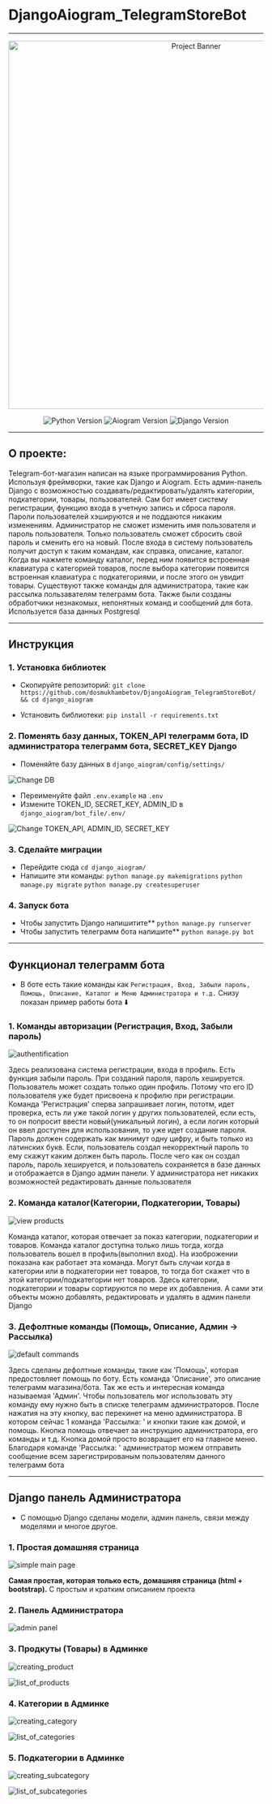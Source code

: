 # DjangoAiogram_TelegramStoreBot
___________
<p align="center">
  <img src="https://i.ibb.co/5MZTwRh/banner.png" alt="Project Banner" width="726">
</p>

<p align="center">
  <img src="https://img.shields.io/badge/python-3x-yellow", alt="Python Version">
  <img src="https://img.shields.io/badge/aiogram-2.25.1-blue", alt="Aiogram Version">
  <img src="https://img.shields.io/badge/Django-4.2-success", alt="Django Version">
</p>

___________
## О проекте:

Telegram-бот-магазин написан на языке программирования Python. Используя фреймворки, такие как Django и Aiogram. Есть админ-панель Django с возможностью создавать/редактировать/удалять категории, подкатегории, товары, пользователей. Сам бот имеет систему регистрации, функцию входа в учетную запись и сброса пароля. Пароли пользователей хэшируются и не поддаются никаким изменениям. Администратор не сможет изменить имя пользователя и пароль пользователя. Только пользователь сможет сбросить свой пароль и сменить его на новый. После входа в систему пользователь получит доступ к таким командам, как справка, описание, каталог. Когда вы нажмете команду каталог, перед ним появится встроенная клавиатура с категорией товаров, после выбора категории появится встроенная клавиатура с подкатегориями, и после этого он увидит товары. Существуют также команды для администратора, такие как рассылка пользавателям телеграмм бота. Также были созданы обработчики незнакомых, непонятных команд и сообщений для бота. Используется база данных Postgresql
___________
## Инструкция
### 1. Установка библиотек
- Скопируйте репозиторий:
`git clone https://github.com/dosmukhambetov/DjangoAiogram_TelegramStoreBot/ && cd django_aiogram`

- Установить библиотеки:
`pip install -r requirements.txt`

### 2. Поменять базу данных, TOKEN_API телеграмм бота, ID администратора телеграмм бота, SECRET_KEY Django
- Поменяйте базу данных в `django_aiogram/config/settings/`
<p align="left"><img src="https://i.ibb.co/60CZ8yP/db.png", alt="Change DB"></p>

- Переименуйте файл `.env.example` на `.env`
- Измените TOKEN_ID, SECRET_KEY, ADMIN_ID в `django_aiogram/bot_file/.env/`

<p align="left"><img src="https://i.ibb.co/6YrGx1M/2023-04-13-011719.png", alt="Change TOKEN_API, ADMIN_ID, SECRET_KEY"></p>

### 3. Сделайте миграции
- Перейдите сюда `cd django_aiogram/`
- Напишите эти команды:
`python manage.py makemigrations`
`python manage.py migrate`
`python manage.py createsuperuser`

### 4. Запуск бота
- Чтобы запустить Django напишитите** `python manage.py runserver`
- Чтобы запустить телеграмм бота напишите** `python manage.py bot`
___________
## Функционал телеграмм бота
- В боте есть такие команды как
`Регистрация, Вход, Забыли пароль, Помощь, Описание, Каталог и Меню Администратора и т.д.`
Снизу показан пример работы бота ⬇️
### 1. Команды авторизации (Регистрация, Вход, Забыли пароль)
<p><img src="https://i.ibb.co/wYq9bWp/Group-1-1.png", alt="authentification"></p>

Здесь реализована система регистрации, входа в профиль. Есть функция забыли пароль. При созданий пароля, пароль хешируется. Пользователь может создать только один профиль. Потому что его ID пользователя уже будет присвоена к профилю при регистрации. Команда 'Регистрация' сперва запрашивает логин, пототм, идет проверка, есть ли уже такой логин у других пользователей, если есть, то он попросит ввести новый(уникальный логин), а если логин который он ввел доступен для использования, то уже идет создание пароля. Пароль должен содержать как минимут одну цифру, и быть только из латинских букв. Если, пользователь создал некорректный пароль то ему скажут каким должен быть пароль. После чего как он создал пароль, пароль хешируется, и пользователь сохраняется в базе данных и отображается в Django админ панели. У администратора нет никаких возможностей редактировать данные пользователя

### 2. Команда каталог(Категории, Подкатегории, Товары)
<p><img src="https://i.ibb.co/JtCVDzb/view-products-3.png", alt="view products"></p>

Команда каталог, которая отвечает за показ категории, подкатегории и товаров. Команда каталог доступна только лишь тогда, когда пользователь вошел в профиль(выполнил вход). На изоброжении показана как работает эта команда. Могут быть случаи когда в категории или в подкатегории нет товаров, то тогда бот скажет что в этой категории/подкатегории нет товаров. Здесь категории, подкатегории и товары сортируются по мере их добавления. А сами эти объекты можно добавлять, редактировать и удалять в админ панели Django

### 3. Дефолтные команды (Помощь, Описание, Админ -> Рассылка)
<p><img src="https://i.ibb.co/BGmCShZ/default-commands-1.png", alt="default commands"></p>

Здесь сделаны дефолтные команды, такие как 'Помощь', которая предостовляет помощь по боту. Есть команда 'Описание', это описание телеграмм магазина/бота. Так же есть и интересная команда называемая 'Админ'. Чтобы пользователь мог использовать эту команду ему нужно быть в списке телеграмм администраторов. После нажатия на эту кнопку, вас перекинет на меню администратора. В котором сейчас 1 команда 'Рассылка: ' и кнопки такие как домой, и помощь. Кнопка помощь отвечает за инструкцию администратора, его команды и т.д. Кнопка домой просто возвращает его на главное меню. Благодаря команде 'Рассылка: ' администратор можем отправить сообщение всем зарегистрированым пользователям данного телеграмм бота
___________
## Django панель Администратора
- С помощью Django сделаны модели, админ панель, связи между моделями и многое другое.
### 1. Простая домашняя страница
<p><img src="https://i.ibb.co/DzDrD9t/5.png", alt="simple main page"></p>

**Самая простая, которая только есть, домашняя страница (html + bootstrap).** С простым и кратким описанием проекта

### 2. Панель Администратора
<p><img src="https://i.ibb.co/8s5YnGP/5-1.png", alt="admin panel"></p>

### 3. Продкуты (Товары) в Админке
<p><img src="https://i.ibb.co/pntfJCh/1.png", alt="creating_product"></p>
<p><img src="https://i.ibb.co/KqrST0P/1-3.png", alt="list_of_products"></p>

### 4. Категории в Админке
<p><img src="https://i.ibb.co/j5jqyP5/2-2.png", alt="creating_category"></p>
<p><img src="https://i.ibb.co/XYQNxZ4/img.png", alt="list_of_categories"></p>

### 5. Подкатегории в Админке
<p><img src="https://i.ibb.co/y0dWFKc/1-4.png", alt="creating_subcategory"></p>
<p><img src="https://i.ibb.co/hypGJFz/1-5.png", alt="list_of_subcategories"></p>
